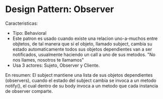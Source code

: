 # Design Pattern: Observer
Caracteristicas:

- Tipo: Behavioral
- Este patron es usado cuando existe una relacion uno-a-muchos entre objtetos, de tal manera que si el objeto, llamado subject, cambia su estado automaticamente todos sus objetos dependientes van a ser notificados, usualmente haciendo un call a uno de sus metodos. "No nos llames, nosotros te llamamos" 
- Usa 3 actores: Sujeto, Observer y Cliente.

En resumen:
El subject mantiene una lista de sus objetos dependientes (observers), cuando el estado del subject cambia se invoca a un metodo notify(), el cual dentro de su body invoca a un metodo que cada instancia de observer comparte.
